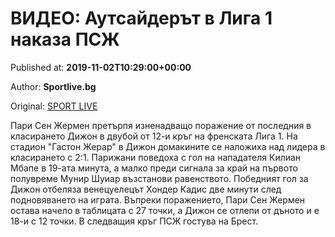 
# ВИДЕО: Аутсайдерът в Лига 1 наказа ПСЖ

Published at: **2019-11-02T10:29:00+00:00**

Author: **Sportlive.bg**

Original: [SPORT LIVE](https://www.sportlive.bg/worldfootball/france/video-autsajderyt-v-liga-1-nakaza-pszh-1391018.html)

Пари Сен Жермен претърпя изненадващо поражение от последния в класирането Дижон в двубой от 12-и кръг на френската Лига 1. На стадион "Гастон Жерар" в Дижон домакините се наложиха над лидера в класирането с 2:1.
Парижани поведоха с гол на нападателя Килиан Мбапе в 19-ата минута, а малко преди сигнала за край на първото полувреме Мунир Шуиар възстанови равенството. Победният гол за Дижон отбеляза венецуелецът Хондер Кадис две минути след подновяването на играта.
Въпреки поражението, Пари Сен Жермен остава начело в таблицата с 27 точки, а Дижон се отлепи от дъното и е 18-и с 12 точки. В следващия кръг ПСЖ гостува на Брест.
